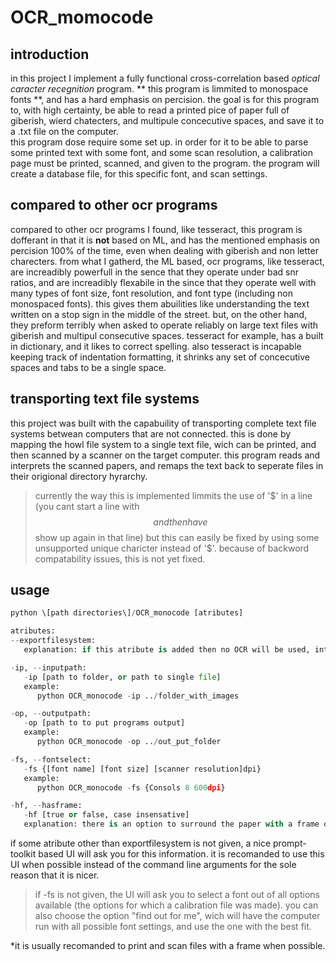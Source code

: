 # OCR_momocode

## introduction
in this project I implement a fully functional cross-correlation based *optical caracter recegnition* program. ** this program is limmited to monospace fonts **, and has a hard emphasis on percision. the goal is for this program to, with high certainty, be able to read a printed pice of paper full of giberish, wierd chatecters, and multipule concecutive spaces, and save it to a .txt file on the computer.   
this program dose require some set up. in order for it to be able to parse some printed text with some font, and some scan resolution, a calibration page must be printed, scanned, and given to the program. the program will create a database file, for this specific font, and scan settings.

## compared to other ocr programs

compared to other ocr programs I found, like tesseract, this program is dofferant in that it is **not** based on ML, and has the mentioned emphasis on percision 100% of the time, even when dealing with giberish and non letter charecters. from what I gatherd, the ML based, ocr programs, like tesseract, are increadibly powerfull in the sence that they operate under bad snr ratios, and are increadibly flexabile in the since that they operate well with many types of font size, font resolution, and font type (including non monospaced fonts). this gives them abuilities like understanding the text written on a stop sign in the middle of the street. but, on the other hand, they preform terribly when asked to operate reliably on large text files with giberish and multipul consecutive spaces. tesseract for example, has a built in dictionary, and it likes to correct spelling. also tesseract is incapable keeping track of indentation formatting, it shrinks any set of concecutive spaces and tabs to be a single space.

## transporting text file systems

this project was built with the capabuility of transporting complete text file systems betwean computers that are not connected. 
this is done by mapping the howl file system to a single text file, wich can be printed, and then scanned by a scanner on the target computer. this program reads and interprets the scanned papers, and remaps the text back to seperate files in their origional directory hyrarchy.   
> currently the way this is implemented limmits the use of '$' in a line (you cant start a line with $$ and then have $$ show up again in that line) but this can easily be fixed by using some unsupported unique charicter instead of '$'. because of backword compatability issues, this is not yet fixed.

## usage
```python
python \[path directories\]/OCR_monocode [atributes]

atributes:
--exportfilesystem:
   explanation: if this atribute is added then no OCR will be used, intead, the selected input file or folder that represents the root of a file system, will be converted to a single .txt file that can be printed, and can later be scanned and mapped back to the origional file system hyrarchy

-ip, --inputpath:
   -ip [path to folder, or path to single file]
   example:
      python OCR_monocode -ip ../folder_with_images

-op, --outputpath:
   -op [path to to put programs output]
   example:
      python OCR_monocode -op ../out_put_folder

-fs, --fontselect:
   -fs {[font name] [font size] [scanner resolution]dpi}
   example:
      python OCR_monocode -fs {Consols 8 600dpi}

-hf, --hasframe:
   -hf [true or false, case insensative]
   explanation: there is an option to surround the paper with a frame of X, to increase percision. if using "--exportfilesystem" then the correct frame will be automatically added to the text files. this frame will not be in the final .txt files.
```
if some atribute other than exportfilesystem is not given, a nice prompt-toolkit based UI will ask you for this information. it is recomanded to use this UI when possible instead of the command line arguments for the sole reason that it is nicer.
> if -fs is not given, the UI will ask you to select a font out of all options available (the options for which a calibration file was made). you can also choose the option "find out for me", wich will have the computer run with all possible font settings, and use the one with the best fit.  

*it is usually recomanded to print and scan files with a frame when possible.

